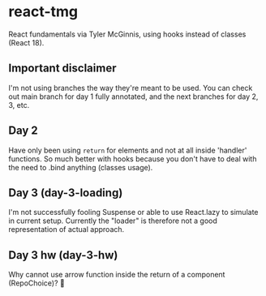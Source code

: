 # react-tmg
React fundamentals via Tyler McGinnis, using hooks instead of classes (React 18).

## Important disclaimer
I'm not using branches the way they're meant to be used. You can check out main branch for day 1 fully annotated, and the next branches for day 2, 3, etc.

## Day 2
Have only been using `return` for elements and not at all inside 'handler' functions.
So much better with hooks because you don't have to deal with the need to .bind anything (classes usage).

## Day 3 (day-3-loading)
I'm not successfully fooling Suspense or able to use React.lazy to simulate in current setup. Currently the "loader" is therefore not a good representation of actual approach.

## Day 3 hw (day-3-hw)
Why cannot use arrow function inside the return of a component (RepoChoice)? 🤔
